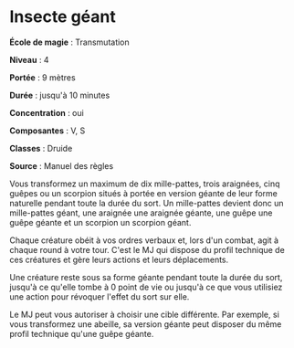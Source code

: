 # Insecte géant

**École de magie** : Transmutation

**Niveau** : 4

**Portée** : 9 mètres

**Durée** : jusqu'à 10 minutes

**Concentration** : oui

**Composantes** : V, S

**Classes** : Druide

**Source** : Manuel des règles

Vous transformez un maximum de dix mille-pattes, trois araignées, cinq guêpes ou un scorpion situés à portée en version géante de leur forme naturelle pendant toute la durée du sort. Un mille-pattes devient donc un mille-pattes géant, une araignée une araignée géante, une guêpe une guêpe géante et un scorpion un scorpion géant.

Chaque créature obéit à vos ordres verbaux et, lors d'un combat, agit à chaque round à votre tour. C'est le MJ qui dispose du profil technique de ces créatures et gère leurs actions et leurs déplacements.

Une créature reste sous sa forme géante pendant toute la durée du sort, jusqu'à ce qu'elle tombe à 0 point de vie ou jusqu'à ce que vous utilisiez une action pour révoquer l'effet du sort sur elle.

Le MJ peut vous autoriser à choisir une cible différente. Par exemple, si vous transformez une abeille, sa version géante peut disposer du même profil technique qu'une guêpe géante.
